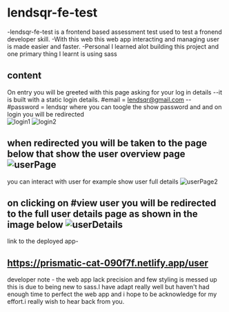 # lendsqr-fe-test

-lendsqr-fe-test is a frontend based assessment test used to test a fronend developer skill.
-With this web this web app interacting and managing user is made easier and faster.
-Personal I learned alot building this project and one primary thing I learnt is using sass

## content

On entry you will be greeted with this page asking for your log in details --it is built with a static login details.
#email = lendsqr@gmail.com -- #password = lendsqr
where you can toogle the show password and and on login you will be redirected  
![login1](https://user-images.githubusercontent.com/104168130/196065065-10b70ca3-12f5-49cc-8bc9-5874f1dbc00a.png)
![login2](https://user-images.githubusercontent.com/104168130/196065626-bc78e4b3-e568-46ba-bedf-34628834746f.png)

##
when redirected you will be taken to the page below that show the user overview page 
![userPage](https://user-images.githubusercontent.com/104168130/196065914-7a792153-f846-4654-8782-88c2be6745d9.png)
---
  you can interact with user for example show user full details
![userPage2](https://user-images.githubusercontent.com/104168130/196066053-672bf871-4359-467b-8c4e-220ee6538c17.png)
##
on clicking on #view user you will be redirected to the full user details page as shown in the image below
![userDetails](https://user-images.githubusercontent.com/104168130/196066170-5852113d-5fa5-4ec9-ab58-8d4544e1208a.png)
---
link to the deployed app-
##  https://prismatic-cat-090f7f.netlify.app/user


developer note - the web app lack precision and few styling is messed up this is due to being new to sass.I have adapt really well but haven't had enough time to perfect the web app and i hope to be acknowledge for my effort.i really wish to hear back from you.
